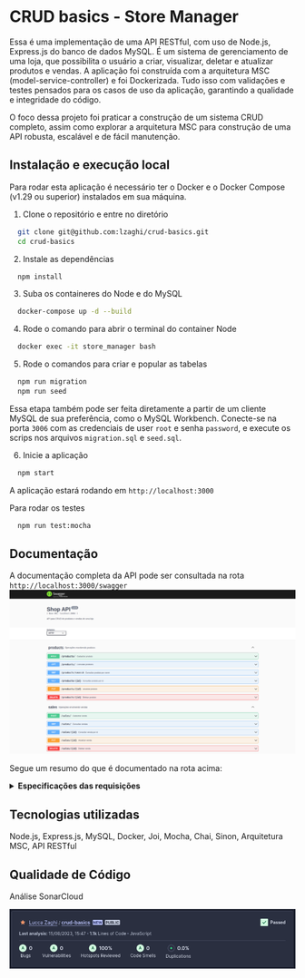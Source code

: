 
# CRUD basics - Store Manager

Essa é uma implementação de uma API RESTful, com uso de Node.js, Express.js do banco de dados MySQL. É um sistema de gerenciamento de uma loja, que possibilita o usuário a criar, visualizar, deletar e atualizar produtos e vendas.
A aplicação foi construída com a arquitetura MSC (model-service-controller) e foi Dockerizada.
Tudo isso com validações e testes pensados para os casos de uso da aplicação, garantindo a qualidade e integridade do código.

O foco dessa projeto foi praticar a construção de um sistema CRUD completo, assim como explorar a arquitetura MSC para construção de uma API robusta, escalável e de fácil manutenção.

## Instalação e execução local

Para rodar esta aplicação é necessário ter o Docker e o Docker Compose (v1.29 ou superior) instalados em sua máquina.

1. Clone o repositório e entre no diretório
```bash
  git clone git@github.com:lzaghi/crud-basics.git
  cd crud-basics
```

2. Instale as dependências 
```bash
  npm install
```

3. Suba os containeres do Node e do MySQL
```bash
  docker-compose up -d --build
```

4. Rode o comando para abrir o terminal do container Node
```bash
  docker exec -it store_manager bash
```

5. Rode o comandos para criar e popular as tabelas
```bash
  npm run migration
  npm run seed
```
Essa etapa também pode ser feita diretamente a partir de um cliente MySQL de sua preferência, como o MySQL Workbench.
Conecte-se na porta ```3006``` com as credenciais de user ```root``` e senha ```password```, e execute os scrips nos arquivos ```migration.sql``` e ```seed.sql```.

6. Inicie a aplicação
```bash
  npm start
```
A aplicação estará rodando em ```http://localhost:3000```

Para rodar os testes
```bash
  npm run test:mocha
```

## Documentação

A documentação completa da API pode ser consultada na rota ```http://localhost:3000/swagger```
![](swagger-store.png)

Segue um resumo do que é documentado na rota acima:
<details>
<summary><strong>Especificações das requisições</strong></summary>

<strong>Cadastrar produto</strong>

```http
POST /products
```
<details><summary>Exemplo de Entrada:</summary></br>

```json
{
  "name": "ProdutoX"
}
```

</details>

<details><summary>Exemplo de retorno:</summary></br>

Em caso de sucesso - status 201:
```json
{
  "id": "4",
  "name": "ProdutoX"
}
```

Em caso de erro - status 400:
```json
{
  "message": "'name' is required"
}
```
Ou status 422:
```json
{
  "message": "'name' length must be at least 5 characters long"
}
```
</details>
-

<strong>Consultar produtos</strong>

```http
GET /products
```
<details><summary>Exemplo de retorno:</summary></br>

Status 200:
```json
[
  {
    "id": 1,
    "name": "Martelo de Thor"
  },
  {
    "id": 2,
    "name": "Traje de encolhimento"
  },
  {
    "id": 3,
    "name": "Escudo do Capitão América"
  }
]
```
</details>
-

<strong>Consultar produto por nome</strong>

```http
GET /products/search
```
<details><summary>Exemplo de Pesquisa:</summary></br>

```http
URL http://localhost:3000/products/search?q=martelo
```

</details>

<details><summary>Exemplo de retorno:</summary></br>

Sucesso - status 200:
```json
[
  {
    "id": 1,
    "name": "Martelo de Thor"
  }
]
```

</details>
-

<strong>Consultar produto por id</strong>

```http
GET /products/{id}
```
<details><summary>Exemplo de Pesquisa:</summary></br>

```http
URL http://localhost:3000/products/3
```

</details>
<details><summary>Exemplo de retorno:</summary></br>

Em caso de sucesso - status 200:
```json
{
  "id": 3,
  "name": "Escudo do Capitão América"
}
```
Em caso de erro - status 404:
```json
{
  "message": "Product not found"
}
```

</details>
-

<strong>Atualizar produto</strong>

```http
PUT /products/{id}
```
<details><summary>Exemplo de Entrada:</summary></br>

```http
URL http://localhost:3000/products/3
```
```json
{
  "name": "ProdutoX"
}
```

</details>
<details><summary>Exemplo de retorno:</summary></br>

Em caso de sucesso - status 200:
```json
{
  "id": 3,
  "name": "ProdutoX"
}
```
Em caso de erro - status 400:
```json
{
  "message": "'name' is required"
}
```
Ou status 404:
```json
{
  "message": "Product not found"
}
```
Ou status 422:
```json
{
  "message": "'name' length must be at least 5 characters long"
}
```

</details>

<strong>Deletar produto</strong>

```http
DELETE /products/{id}
```
<details><summary>Exemplo de retorno:</summary></br>

Em caso de sucesso - status 204:
```http
no content
```
Em caso de erro - status 404:
```json
{
  "message": "Product not found"
}
```

</details>
-

<strong>Cadastrar venda</strong>

```http
POST /sales
```
<details><summary>Exemplo de Entrada:</summary></br>

```json
[
  {
    "productId": 2,
    "quantity": 5
  }
]
```

</details>

<details><summary>Exemplo de retorno:</summary></br>

Em caso de sucesso - status 201:
```json
{
  "id": 3,
  "itemsSold": [
    {
      "productId": 2,
      "quantity": 5
    }
  ]
}
```

Em caso de erro - status 400:
```json
{
  "message": "'productId'/'quantity' are required"
}
```
Ou status 404:
```json
{
  "message": "Product not found"
}
```
Ou status 422:
```json
{
  "message": "'quantity' must be greater than or equal to 1"
}
```
</details>
-

<strong>Consultar vendas</strong>

```http
GET /sales
```
<details><summary>Exemplo de retorno:</summary></br>

Status 200:
```json
[
  {
    "saleId": 1,
    "date": "2023-08-15T20:30:31.000Z",
    "productId": 1,
    "quantity": 5
  },
  {
    "saleId": 1,
    "date": "2023-08-15T20:30:31.000Z",
    "productId": 2,
    "quantity": 10
  },
  {
    "saleId": 2,
    "date": "2023-08-15T20:30:31.000Z",
    "productId": 3,
    "quantity": 15
  }
]
```
</details>
-

<strong>Consultar venda por id</strong>

```http
GET /sales/{id}
```
<details><summary>Exemplo de Pesquisa:</summary></br>

```http
URL http://localhost:3000/sales/2
```

</details>
<details><summary>Exemplo de retorno:</summary></br>

Em caso de sucesso - status 200:
```json
[
  {
    "date": "2023-08-15T20:30:31.000Z",
    "productId": 3,
    "quantity": 15
  }
]
```
Em caso de erro - status 404:
```json
{
  "message": "Sale not found"
}
```

</details>
-

<strong>Atualizar venda</strong>

```http
PUT /sales/{id}
```
<details><summary>Exemplo de Entrada:</summary></br>

```http
URL http://localhost:3000/sales/2
```
```json
[
  {
    "productId": 2,
    "quantity": 50
  }
]
```

</details>
<details><summary>Exemplo de retorno:</summary></br>

Em caso de sucesso - status 200:
```json
{
  "saleId": 2,
  "itemsUpdated": [
    {
      "productId": 2,
      "quantity": 50
    }
  ]
}
```
Em caso de erro - status 400:
```json
{
  "message": "'productId'/'quantity' are required"
}
```
Ou status 404:
```json
{
  "message": "Product not found"
}
```
Ou status 422:
```json
{
  "message": "'quantity' must be greater than or equal to 1"
}
```

</details>
-

<strong>Deletar venda</strong>

```http
DELETE /sales/{id}
```
<details><summary>Exemplo de retorno:</summary></br>

Em caso de sucesso - status 204:
```http
no content
```
Em caso de erro - status 404:
```json
{
  "message": "Sale not found"
}
```

</details>
</details>

## Tecnologias utilizadas

Node.js, Express.js, MySQL, Docker, Joi, Mocha, Chai, Sinon, Arquitetura MSC, API RESTful

## Qualidade de Código

Análise SonarCloud

![](sonarcloud.png)
